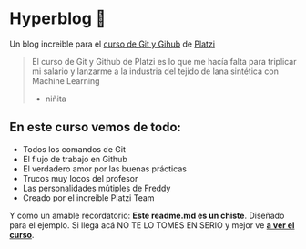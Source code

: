 # Hyperblog 💚
Un blog increible para el [curso de Git y Gihub](https://platzi.com/cursos/git-github/ "curso de Git y Github") de [Platzi](https://platzi.com "Platzi")
> El curso de Git y Github de Platzi es lo que me hacía falta para triplicar mi salario y lanzarme a la industria del tejido de lana sintética con Machine Learning
> - niñita

## En este curso vemos de todo:
* Todos los comandos de Git
* El flujo de trabajo en Github
* El verdadero amor por las buenas prácticas
* Trucos muy locos del profesor
* Las personalidades mútiples de Freddy
* Creado por el increible Platzi Team

Y como un amable recordatorio: **Este readme.md es un chiste**. Diseñado para el ejemplo. Si llega acá NO TE LO TOMES EN SERIO y mejor ve [**a ver el curso**](https://platzi.com/cursos/git-github/ "a ver el curso").